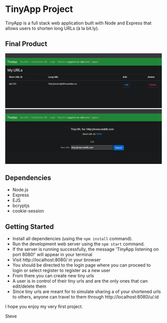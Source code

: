 

# TinyApp Project

TinyApp is a full stack web application built with Node and Express that allows users to shorten long URLs (à la bit.ly).

## Final Product

!["Home Page of TinyApp displaying a user's list of TinyURLs"](https://github.com/stephen-fraser/tiny_app/blob/main/docs/urls-page.png?raw=true)
!["TinyURL page where you can edit the long URL or click on the link to visit the website"](https://github.com/stephen-fraser/tiny_app/blob/main/docs/tinyUrl-page.png?raw=true)

## Dependencies

- Node.js
- Express
- EJS
- bcryptjs
- cookie-session

## Getting Started

- Install all dependencies (using the `npm install` command).
- Run the development web server using the `npm start` command.
- If the server is running successfully, the message 'TinyApp listening on port 8080!' will appear in your terminal
- Visit http://localhost:8080/ in your browser
- You should be directed to the login page where you can proceed to login or select register to register as a new user
- From there you can create new tiny urls 
- A user is in control of their tiny urls and are the only ones that can edit/delete them
- Since tiny urls are meant for to simulate sharing a of your shortened urls to others, anyone can travel to them through http://localhost:8080/u/:id

I hope you enjoy my very first project.

Steve
